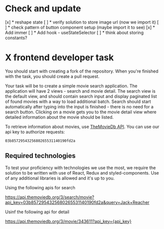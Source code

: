 # Check and update

[x] * reshape state
[ ] * verify solution to store image url (now we import it)
[ ] * check pattern of button component setup (maybe import it to see)
[x] * Add immer
[ ] * Add hook - useStateSelector
[ ] * think about storing constants?


# X frontend developer task

You should start with creating a fork of the repository. When you're finished with the task, you should create a pull request.

Your task will be to create a simple movie search application. The application will have 2 views - search and movie detail. The search view is the default view, and should contain search input and display paginated list of found movies with a way to load additional batch. Search should start automatically after typing into the input is finished - there is no need for a search button. Clicking on a movie gets you to the movie detail view where detailed information about the movie should be listed.

To retrieve information about movies, use [TheMovieDb API](https://developers.themoviedb.org/3/getting-started/introduction). You can use our api key to authorize requests:

```
03b8572954325680265531140190fd2a
```

## Required technologies

To test your proficiency with technologies we use the most, we require the solution to be written with use of React, Redux and styled-components. Use of any additional libraries is allowed and it's up to you.

Using the following apis for search

https://api.themoviedb.org/3/search/movie?api_key=03b8572954325680265531140190fd2a&query=Jack+Reacher

Usinf the following api for detail

https://api.themoviedb.org/3/movie/343611?api_key={api_key}
